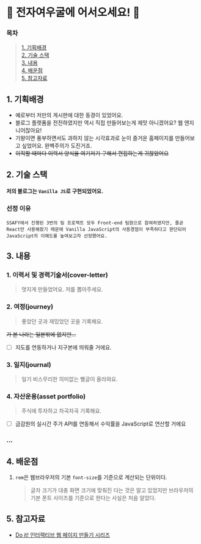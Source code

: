 # 🦊 전자여우굴에 어서오세요! 🎉

### 목차

> [1. 기획배경](#기획배경)<br/>[2. 기술 스택](#기술-스택)<br/>[3. 내용](#내용)<br/>[4. 배운점](#배운점)<br/>[5. 참고자료](#참고자료)

## 1. 기획배경

- 예로부터 저만의 게시판에 대한 동경이 있었어요.
- 블로그 플랫폼을 전전하였지만 역시 직접 만들어보는게 제맛 아니겠어요? 웹 엔지니어잖아요!
- 기왕이면 풍부하면서도 과하지 않는 시각효과로 눈이 즐거운 홈페이지를 만들어보고 싶었어요. 완벽주의가 도진거죠.
- ~~이직할 때마다 이력서 양식을 여기저기 구해서 편집하는게 귀찮았어요~~

## 2. 기술 스택

#### 저의 블로그는 `Vanilla JS`로 구현되었어요.

### 선정 이유

```
SSAFY에서 진행된 3번의 팀 프로젝트 모두 Front-end 팀원으로 참여하였지만, 줄곧 React만 사용해왔기 때문에 Vanilla JavaScript의 사용경험이 부족하다고 판단되어 JavaScript의 이해도를 높여보고자 선정했어요.
```

## 3. 내용

### 1. 이력서 및 경력기술서(cover-letter)

> 멋지게 만들었어요. 저를 뽑아주세요.

### 2. 여정(journey)

> 좋았던 곳과 재밌었던 곳을 기록해요.

~~가 본 나라는 일본밖에 없지만...~~

- [ ] 지도를 연동하거나 지구본에 띄워줄 거에요.

### 3. 일지(journal)

> 일기 비스무리한 의미없는 뻘글이 올라와요.

### 4. 자산운용(asset portfolio)

> 주식에 투자하고 차곡차곡 기록해요.

- [ ] 금감원의 실시간 주가 API를 연동해서 수익률을 JavaScript로 연산할 거에요

### ...

## 4. 배운점

1. `rem`은 웹브라우저의 기본 `font-size`를 기준으로 계산되는 단위이다.
   > 글자 크기가 대충 화면 크기에 맞춰진 다는 것은 알고 있었지만 브라우저의 기본 폰트 사이즈를 기준으로 한다는 사실은 처음 알았다.

## 5. 참고자료

- [Do it! 인터랙티브 웹 페이지 만들기 시리즈](https://youtu.be/y69NW0r9k0Q?si=DWaf7ebRSwccopoG)
